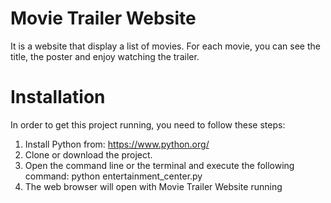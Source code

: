 # Movie Trailer Website
It is a website that display a list of movies.
For each movie, you can see the title, the poster and enjoy watching the trailer.

# Installation
In order to get this project running, you need to follow these steps:
  1. Install Python from: https://www.python.org/
  2. Clone or download the project.
  3. Open the command line or the terminal and execute the following command:
      python entertainment_center.py
  4. The web browser will open with Movie Trailer Website running
